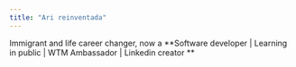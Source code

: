 ```yaml
---
title: "Ari reinventada"
---
```


Immigrant and life career changer, now a **Software developer | Learning in public | WTM Ambassador | Linkedin creator **

